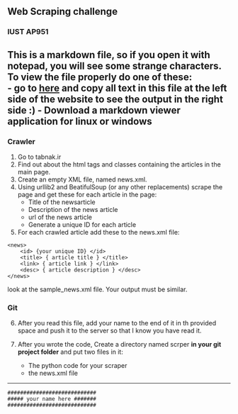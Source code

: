 ## Web Scraping challenge
### IUST AP951

This is a markdown file, so if you open it with notepad, you will see some strange characters. To view the file properly do one of these:  
    - go to [here](https://jbt.github.io/markdown-editor) and copy all text in this file at the left side of the website to see the output in the right side :) 
    - Download a markdown viewer application for linux or windows
-----------------
### Crawler

1. Go to tabnak.ir
2. Find out about the html tags and classes containing the articles in the main page.
3. Create an empty XML file, named news.xml.
4. Using urllib2 and BeatifulSoup (or any other replacements) scrape the page and get these for each article in the page:  
    - Title of the newsarticle
    - Description of the news article
    - url of the news article
    - Generate a unique ID for each article
5. For each crawled article add these to the news.xml file:
```
<news>
    <id> {your unique ID} </id>
    <title> { article title } </title>
    <link> { article link } </link>
    <desc> { article description } </desc>
</news>
```
look at the sample_news.xml file. Your output must be similar.  

### Git

6. After you read this file, add your name to the end of it in th provided space and push it to the server so that I know you have read it.  

7. After you wrote the code, Create a directory named scrper **in your git project folder** and put two files in it:  
    - The python code for your scraper
    - the news.xml file

--------
```
############################
##### your name here #######
############################
```
